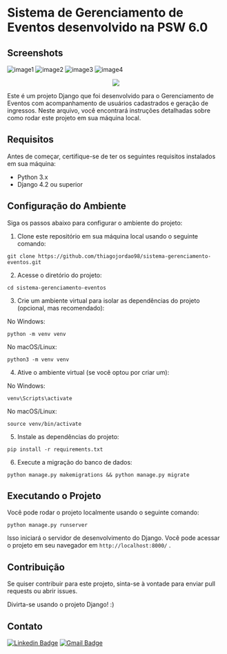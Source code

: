 Sistema de Gerenciamento de Eventos desenvolvido na PSW 6.0
===========================================================

Screenshots
-----------
![image1](https://github.com/user-attachments/assets/74079a25-bf38-4f2b-bf12-5b961af47cab)
![image2](https://github.com/user-attachments/assets/86e2457d-54b4-44bf-93e4-c693b0eef1e4)
![image3](https://github.com/user-attachments/assets/0a51c63a-edfa-4221-9620-8de99d9dfc28)
![image4](https://github.com/user-attachments/assets/e47b2385-fec7-4f9e-8573-0047c6fedef1)
<p align = "center">
  <img src= "https://github.com/user-attachments/assets/54b19b19-bd11-434c-8131-1ba333d2d712"></img>
</p>

Este é um projeto Django que foi desenvolvido para o Gerenciamento de Eventos com acompanhamento de usuários cadastrados e geração de ingressos. Neste arquivo, você encontrará instruções detalhadas sobre como rodar este projeto em sua máquina local.

Requisitos
----------

Antes de começar, certifique-se de ter os seguintes requisitos instalados em sua máquina:

*   Python 3.x
*   Django 4.2 ou superior

Configuração do Ambiente
------------------------

Siga os passos abaixo para configurar o ambiente do projeto:

1.  Clone este repositório em sua máquina local usando o seguinte comando:

`git clone https://github.com/thiagojordao98/sistema-gerenciamento-eventos.git`

2.  Acesse o diretório do projeto:

`cd sistema-gerenciamento-eventos`

3.  Crie um ambiente virtual para isolar as dependências do projeto (opcional, mas recomendado):

No Windows:

`python -m venv venv`

No macOS/Linux:

`python3 -m venv venv`


4.  Ative o ambiente virtual (se você optou por criar um):

No Windows:

`venv\Scripts\activate`

No macOS/Linux:

`source venv/bin/activate`

5. Instale as dependências do projeto:

`pip install -r requirements.txt`

6. Execute a migração do banco de dados:

`python manage.py makemigrations && python manage.py migrate`

Executando o Projeto
--------------------

Você pode rodar o projeto localmente usando o seguinte comando:

`python manage.py runserver`

Isso iniciará o servidor de desenvolvimento do Django. Você pode acessar o projeto em seu navegador em `http://localhost:8000/` .

Contribuição
------------

Se quiser contribuir para este projeto, sinta-se à vontade para enviar pull requests ou abrir issues.

Divirta-se usando o projeto Django! :)

Contato
-------
[![Linkedin Badge](https://img.shields.io/badge/-thiagojordao98-blue?style=flat-square&logo=Linkedin&logoColor=white&link=https://www.linkedin.com/in/tgmarinho/)](https://www.linkedin.com/in/thiagojordao98/) 
[![Gmail Badge](https://img.shields.io/badge/thiagojordao.dev@gmail.com-c14438?style=flat-square&logo=Gmail&logoColor=white&link=mailto:thiagojordao.dev@gmail.com)](mailto:thiagojordao.dev@gmail.com)
